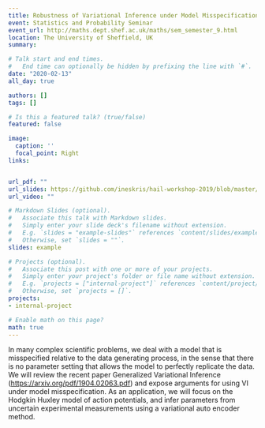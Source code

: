 ```yaml
---
title: Robustness of Variational Inference under Model Misspecification
event: Statistics and Probability Seminar
event_url: http://maths.dept.shef.ac.uk/maths/sem_semester_9.html
location: The University of Sheffield, UK
summary: 

# Talk start and end times.
#   End time can optionally be hidden by prefixing the line with `#`.
date: "2020-02-13"
all_day: true

authors: []
tags: []

# Is this a featured talk? (true/false)
featured: false

image:
  caption: ''
  focal_point: Right
links:


url_pdf: ""
url_slides: https://github.com/ineskris/hail-workshop-2019/blob/master/Hail_workshop.pdf/
url_video: ""

# Markdown Slides (optional).
#   Associate this talk with Markdown slides.
#   Simply enter your slide deck's filename without extension.
#   E.g. `slides = "example-slides"` references `content/slides/example-slides.md`.
#   Otherwise, set `slides = ""`.
slides: example

# Projects (optional).
#   Associate this post with one or more of your projects.
#   Simply enter your project's folder or file name without extension.
#   E.g. `projects = ["internal-project"]` references `content/project/deep-learning/index.md`.
#   Otherwise, set `projects = []`.
projects:
- internal-project

# Enable math on this page?
math: true
---
```


In many complex scientific problems, we deal with a model that is misspecified relative to the data generating process, in the sense that there is no parameter setting that allows the model to perfectly replicate the data. We will review the recent paper Generalized Variational Inference (https://arxiv.org/pdf/1904.02063.pdf) and expose arguments for using VI under model misspecification. As an application, we will focus on the Hodgkin Huxley model of action potentials, and infer parameters from uncertain experimental measurements using a variational auto encoder method.
